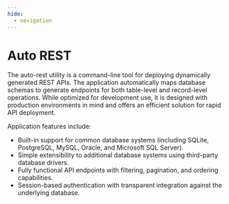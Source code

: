 ```yaml
---
hide:
  - navigation
---
```


# Auto REST

The auto-rest utility is a command-line tool for deploying dynamically generated REST APIs. 
The application automatically maps database schemas to generate endpoints for both table-level and record-level operations.
While optimized for development use, it is designed with production environments in mind and offers an efficient solution for rapid API deployment.

Application features include:

- Built-in support for common database systems (including SQLite, PostgreSQL, MySQL, Oracle, and Microsoft SQL Server).
- Simple extensibility to additional database systems using third-party database drivers.
- Fully functional API endpoints with filtering, pagination, and ordering capabilities.
- Session-based authentication with transparent integration against the underlying database.
